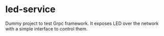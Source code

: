 # led-service

Dummy project to test Grpc framework.
It exposes LED over the network with a simple interface to control them.
